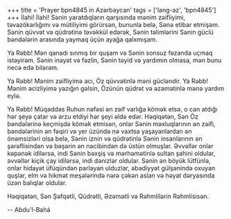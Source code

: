 +++
title = 'Prayer bpn4845 in Azərbaycan'
tags = ['lang-az', 'bpn4845']
+++
İlahi! İlahi! Sənin yaratdıqların qarşısında mənim zəifliyimi, təvazökarlığımı və mütiliyimi görürsən, bununla belə, Sənə etibar etmişəm. Sənin qüvvət və qüdrətinə təvəkkül edərək, Sənin təlimlərini Sənin güclü bəndələrin arasında yaymaq üçün ayağa qalxmışam.

Ya Rəbb! Mən qanadı sınmış bir quşam və Sənin sonsuz fəzanda uçmaq istəyirəm. Sənin inayət və fəzlin, Sənin təyid və yardımın olmasa, mən bunu necə edə bilərəm.

Ya Rəbb! Mənim zəifliyimə acı, Öz qüvvətinlə məni gücləndir. Ya Rəbb! Mənim acizliyimə yazığın gəlsin, Özünün qüdrət və əzəmətinlə mənə yardım eylə.

Ya Rəbb! Müqəddəs Ruhun nəfəsi ən zəif varlığa kömək etsə, o can atdığı hər şeyə çatar və arzu etdiyi hər şeyi əldə edər. Həqiqətən, Sən Öz bəndələrinə keçmişdə kömək etmisən, onlar Sənin məxluqlarının ən zəifi, bəndələrinin ən fəqiri və yer üzündə nə vaxtsa yaşayanlardan ən önəmsizləri olsa belə, Sənin iznin və qüdrətinlə Sənin insanlarının ən şərəflisindən və bəşərin ən nəcibindən də üstün olmuşlar. Əvvəllər onlar kəpənək idilərsə, indi Sənin bəxşiş və mərhəmətinlə sultan şahini oldular, əvvəllər kiçik çay idilərsə, indi dənizlər oldular. Sənin ən böyük lütfünlə, onlar hidayət üfüqündən parlayan ulduzlar, əbədiyyət gülşənində oxuyan quşlar, elm və hikmət meşələrində nərə çəkən aslan və həyat dəryasında üzən balıqlar oldular.

Həqiqətən, Sən Şəfqətli, Qüdrətli, Əzəmətli və Rəhmlilərin Rəhmlisisən.

-- Abdu'l-Bahá
